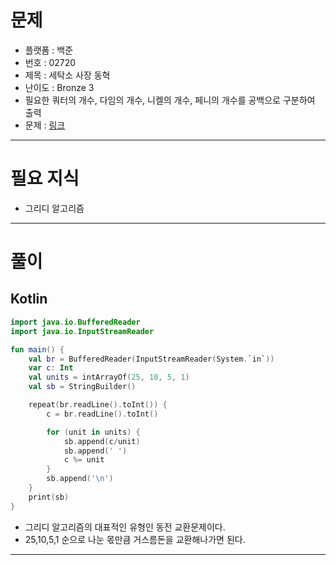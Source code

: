 # 문제
- 플랫폼 : 백준
- 번호 : 02720
- 제목 : 세탁소 사장 동혁
- 난이도 : Bronze 3
- 필요한 쿼터의 개수, 다임의 개수, 니켈의 개수, 페니의 개수를 공백으로 구분하여 출력
- 문제 : <a href="https://www.acmicpc.net/problem/2720" target="_blank">링크</a>

---

# 필요 지식
- 그리디 알고리즘

---

# 풀이
## Kotlin
```kotlin
import java.io.BufferedReader
import java.io.InputStreamReader

fun main() {
    val br = BufferedReader(InputStreamReader(System.`in`))
    var c: Int
    val units = intArrayOf(25, 10, 5, 1)
    val sb = StringBuilder()

    repeat(br.readLine().toInt()) {
        c = br.readLine().toInt()

        for (unit in units) {
            sb.append(c/unit)
            sb.append(' ')
            c %= unit
        }
        sb.append('\n')
    }
    print(sb)
}
```
- 그리디 알고리즘의 대표적인 유형인 동전 교환문제이다.
- 25,10,5,1 순으로 나눈 몫만큼 거스름돈을 교환해나가면 된다.

---
